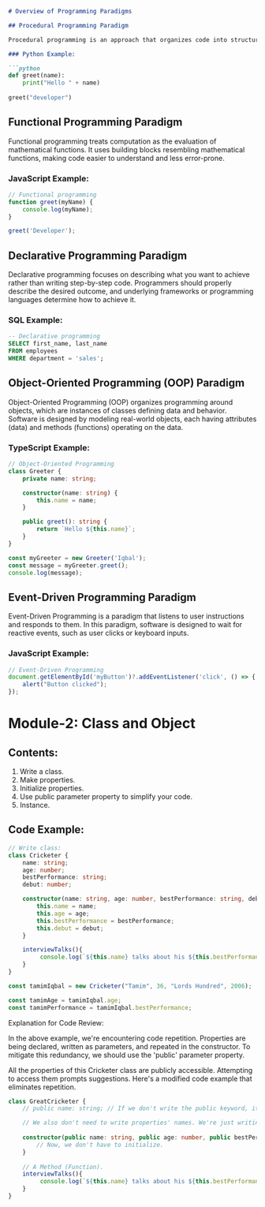 

```markdown
# Overview of Programming Paradigms

## Procedural Programming Paradigm

Procedural programming is an approach that organizes code into structured procedures or functions. These procedures consist of a series of well-defined steps or instructions executed sequentially. However, this paradigm may lack the reusability and functionality of more advanced programming paradigms.

### Python Example:

```python
def greet(name):
    print("Hello " + name)
    
greet("developer")
```

## Functional Programming Paradigm

Functional programming treats computation as the evaluation of mathematical functions. It uses building blocks resembling mathematical functions, making code easier to understand and less error-prone.

### JavaScript Example:

```javascript
// Functional programming
function greet(myName) {
    console.log(myName);
}

greet('Developer');
```

## Declarative Programming Paradigm

Declarative programming focuses on describing what you want to achieve rather than writing step-by-step code. Programmers should properly describe the desired outcome, and underlying frameworks or programming languages determine how to achieve it.

### SQL Example:

```sql
-- Declarative programming
SELECT first_name, last_name
FROM employees
WHERE department = 'sales';
```

## Object-Oriented Programming (OOP) Paradigm

Object-Oriented Programming (OOP) organizes programming around objects, which are instances of classes defining data and behavior. Software is designed by modeling real-world objects, each having attributes (data) and methods (functions) operating on the data.

### TypeScript Example:

```typescript
// Object-Oriented Programming
class Greeter {
    private name: string;

    constructor(name: string) {
        this.name = name;
    }

    public greet(): string {
        return `Hello ${this.name}`;
    }
}

const myGreeter = new Greeter('Iqbal');
const message = myGreeter.greet();
console.log(message);
```

## Event-Driven Programming Paradigm

Event-Driven Programming is a paradigm that listens to user instructions and responds to them. In this paradigm, software is designed to wait for reactive events, such as user clicks or keyboard inputs.

### JavaScript Example:

```javascript
// Event-Driven Programming
document.getElementById('myButton')?.addEventListener('click', () => {
    alert("Button clicked");
});

```

# Module-2: Class and Object 

## Contents:

1. Write a class.
2. Make properties.
3. Initialize properties.
4. Use public parameter property to simplify your code.
5. Instance.

## Code Example:

```typescript
// Write class:
class Cricketer {
    name: string; 
    age: number;
    bestPerformance: string;
    debut: number;

    constructor(name: string, age: number, bestPerformance: string, debut: number){
        this.name = name;
        this.age = age;
        this.bestPerformance = bestPerformance;
        this.debut = debut;
    }

    interviewTalks(){
         console.log(`${this.name} talks about his ${this.bestPerformance}`);
    }
}

const tamimIqbal = new Cricketer("Tamim", 36, "Lords Hundred", 2006);

const tamimAge = tamimIqbal.age;
const tamimPerformance = tamimIqbal.bestPerformance;
```
Explanation for Code Review:

In the above example, we're encountering code repetition. Properties are being declared, written as parameters, and repeated in the constructor. To mitigate this redundancy, we should use the 'public' parameter property.

All the properties of this Cricketer class are publicly accessible. Attempting to access them prompts suggestions. Here's a modified code example that eliminates repetition.

```typescript
class GreatCricketer {
    // public name: string; // If we don't write the public keyword, it's still public. 

    // We also don't need to write properties' names. We're just writing the public keyword before the parameter, and it's all done.
     
    constructor(public name: string, public age: number, public bestPerformance: string, public debut: number){
        // Now, we don't have to initialize.
    }
     
    // A Method (Function).
    interviewTalks(){
         console.log(`${this.name} talks about his ${this.bestPerformance}`);
    }
}
```

